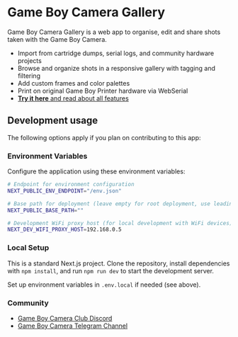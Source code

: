 # Game Boy Camera Gallery

Game Boy Camera Gallery is a web app to organise, edit and share shots taken with the Game Boy Camera.  

- Import from cartridge dumps, serial logs, and community hardware projects
- Browse and organize shots in a responsive gallery with tagging and filtering
- Add custom frames and color palettes
- Print on original Game Boy Printer hardware via WebSerial
- [**Try it here** and read about all features](https://herrzatacke.github.io/gb-printer-web/)

## Development usage
The following options apply if you plan on contributing to this app:

### Environment Variables
Configure the application using these environment variables:

```bash
# Endpoint for environment configuration
NEXT_PUBLIC_ENV_ENDPOINT="/env.json"

# Base path for deployment (leave empty for root deployment, use leading slash otherwise like "/gb-printer-web")
NEXT_PUBLIC_BASE_PATH=""

# Development WiFi proxy host (for local development with WiFi devices)
NEXT_DEV_WIFI_PROXY_HOST=192.168.0.5
```

### Local Setup
This is a standard Next.js project. Clone the repository, install dependencies with `npm install`, and run `npm run dev` to start the development server.

Set up environment variables in `.env.local` if needed (see above).

### Community
* [Game Boy Camera Club Discord](https://gameboycamera.club/)
* [Game Boy Camera Telegram Channel](https://t.me/gameboycamera)
